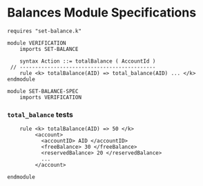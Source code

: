 Balances Module Specifications
==============================

```k
requires "set-balance.k"

module VERIFICATION
    imports SET-BALANCE

    syntax Action ::= totalBalance ( AccountId )
 // --------------------------------------------
    rule <k> totalBalance(AID) => total_balance(AID) ... </k>
endmodule

module SET-BALANCE-SPEC
    imports VERIFICATION
```

### `total_balance` tests

```k
    rule <k> totalBalance(AID) => 50 </k>
         <account>
           <accountID> AID </accountID>
           <freeBalance> 30 </freeBalance>
           <reservedBalance> 20 </reservedBalance>
           ...
         </account>
```

```k
endmodule
```
